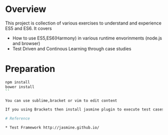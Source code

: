 # Overview

This project is collection of various exercises to understand and experience ES5 and ES6. 
It covers 

* How to use ES5,ES6(Harmony) in various runtime envorinments (node.js and browser)
* Test Driven and Continous Learning through case studies

 
# Preparation


```bash
npm install
bower install
``

You can use sublime,bracket or vim to edit content

If you using Brackets then install jasmine plugin to execute test cases on fly

# Reference

* Test Framework http://jasmine.github.io/


